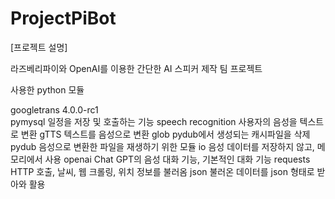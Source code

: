 # ProjectPiBot

[프로젝트 설명]

라즈베리파이와 OpenAI를 이용한 간단한 AI 스피커 제작 팀 프로젝트


사용한 python 모듈

googletrans 4.0.0-rc1    
pymysql                  일정을 저장 및 호출하는 기능
speech recognition       사용자의 음성을 텍스트로 변환
gTTS                     텍스트를 음성으로 변환
glob                     pydub에서 생성되는 캐시파일을 삭제
pydub                    음성으로 변환한 파일을 재생하기 위한 모듈
io                       음성 데이터를 저장하지 않고, 메모리에서 사용
openai                   Chat GPT의 음성 대화 기능, 기본적인 대화 기능
requests                 HTTP 호출, 날씨, 웹 크롤링, 위치 정보를 불러옴
json                     불러온 데이터를 json 형태로 받아와 활용


